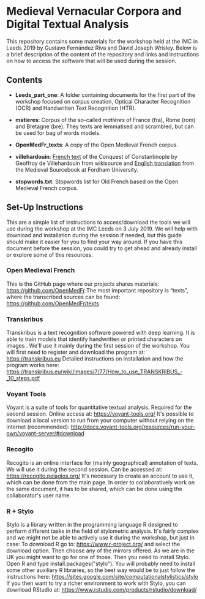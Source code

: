 # Medieval Vernacular Corpora and Digital Textual Analysis

This repository contains some materials for the workshop held at the IMC in Leeds 2019 by Gustavo Fernández Riva and David Joseph Wrisley. Below is a brief description of the content of the repository and links and instructions on how to access the software that will be used during the session.

## Contents

- **Leeds_part_one**: A folder containing documents for the first part of the workshop focused on corpus creation, Optical Character Recognition (OCR) and Handwritten Text Recognition (HTR). 

- **matieres**: Corpus of the so-called *matières* of France (fra), Rome (rom) and Bretagne (bre). They texts are lemmatised and scrambled, but can be used for bag of words models.

- **OpenMedFr_texts**: A copy of the Open Medieval French corpus.

- **villehardouin**: [French text](https://fr.wikisource.org/wiki/M%C3%A9moires_de_Geoffroi_de_Villehardouin) of the Conquest of Constantinople by Geoffroy de Villehardouin from wikisource and [English translation](https://sourcebooks.fordham.edu/basis/villehardouin.asp) from the Medieval Sourcebook at Fordham University.

- **stopwords.txt**: Stopwords list for Old French based on the Open Medieval French corpus.


## Set-Up Instructions

This are a simple list of instructions to access/download the tools we will use during the workshop at the IMC Leeds on 3 July 2019. We will help with download and installation during the session if needed, but this guide should make it easier for you to find your way around. If you have this document before the session, you could try to get ahead and already install or explore some of this resources.

### Open Medieval French
This is the GitHub page where our projects shares materials: https://github.com/OpenMedFr
The most important repository is “texts”, where the transcribed sources can be found:
https://github.com/OpenMedFr/texts

### Transkribus
Transkribus is a text recognition software powered with deep learning. It is able to train models that identify handwritten or printed characters on images . We'll use it mainly during the first session of the workshop. You will first need to register and download the program at: https://transkribus.eu 
Detailed instructions on installation and how the program works here:
https://transkribus.eu/wiki/images/7/77/How_to_use_TRANSKRIBUS_-_10_steps.pdf

### Voyant Tools
Voyant is a suite of tools for quantitative textual analysis. Required for the second session. Online access at: https://voyant-tools.org/
It's possible to download a local version to run from your computer without relying on the internet (recommended): http://docs.voyant-tools.org/resources/run-your-own/voyant-server/#download

### Recogito
Recogito is an online interface for (mainly geographical) annotation of texts. We will use it during the second session. Can be accessed at: https://recogito.pelagios.org/
It's necessary to create an account to use it, which can be done from the main page. In order to collaboratively work on the same document, it has to be shared, which can be done using the collaborator's user name.

### R + Stylo
Stylo is a library written in the programming language R designed to perform different tasks in the field of stylometric analysis. It's fairly complex and we might not be able to actively use it during the workshop, but just in case:
To download R go to: https://www.r-project.org/ and select the download option. Then choose any of the mirrors offered. As we are in the UK you might want to go for one of those. 
Then you need to install Stylo. Open R and type install.packages("stylo"). You will probably need to install some other auxiliary R libraries, so the best way would be to just follow the instructions here: https://sites.google.com/site/computationalstylistics/stylo
If you then want to try a richer environment to work with Stylo, you can download RStudio at: https://www.rstudio.com/products/rstudio/download/